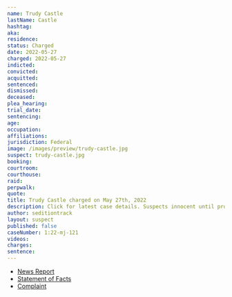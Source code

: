 ```yaml
---
name: Trudy Castle
lastName: Castle
hashtag:
aka:
residence:
status: Charged
date: 2022-05-27
charged: 2022-05-27
indicted:
convicted:
acquitted:
sentenced:
dismissed:
deceased:
plea_hearing:
trial_date:
sentencing:
age:
occupation:
affiliations:
jurisdiction: Federal
image: /images/preview/trudy-castle.jpg
suspect: trudy-castle.jpg
booking:
courtroom:
courthouse:
raid:
perpwalk:
quote:
title: Trudy Castle charged on May 27th, 2022
description: Click for latest case details. Suspects innocent until proven guilty.
author: seditiontrack
layout: suspect
published: false
caseNumber: 1:22-mj-121
videos:
charges:
sentence:
---
```

- [News Report]()
- [Statement of Facts](https://www.justice.gov/usao-dc/case-multi-defendant/file/1510181/download)
- [Complaint](https://www.justice.gov/usao-dc/case-multi-defendant/file/1510186/download)
